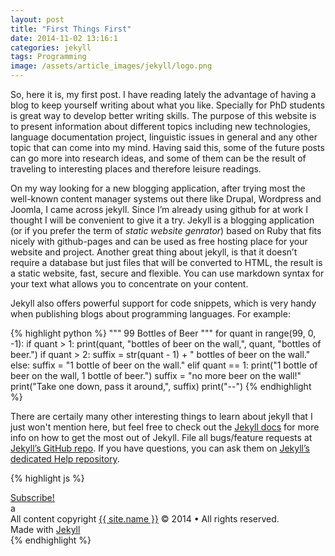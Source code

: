 ```yaml
---
layout: post
title: "First Things First"
date: 2014-11-02 13:16:1
categories: jekyll
tags: Programming
image: /assets/article_images/jekyll/logo.png
---
```

So, here it is, my first post. 
I have reading lately the advantage of having a blog to keep yourself writing about what you like. Specially for PhD students is great way to develop better writing skills.  The purpose of this website is to present information about different topics including new technologies, language documentation project, linguistic issues in general and any other topic that can come into my mind. Having said this, some of the future posts can go more into research ideas, and some of them can be the result of traveling to interesting places and therefore leisure readings.    

On my way looking for a new blogging application, after trying most the well-known content manager systems out there like Drupal, Wordpress and Joomla, I came across jekyll. Since I’m already using github for at work I thought I will be convenient to give it a try. Jekyll is a blogging application (or if you prefer the term of *static website genrator*) based on Ruby that fits nicely with github-pages and can be used as free hosting place for your website and project. Another great thing about jekyll, is that it doesn’t require a database but just files that will be converted to HTML, the result is a static website, fast, secure and flexible. You can use markdown syntax for your text what allows you to concentrate on your content.

Jekyll also offers powerful support for code snippets, which is very handy when publishing blogs about programming languages. For example:

{% highlight python %}
"""
99 Bottles of Beer 
"""
for quant in range(99, 0, -1):
   if quant > 1:
      print(quant, "bottles of beer on the wall,", quant, "bottles of beer.")
      if quant > 2:
         suffix = str(quant - 1) + " bottles of beer on the wall."
      else:
         suffix = "1 bottle of beer on the wall."
   elif quant == 1:
      print("1 bottle of beer on the wall, 1 bottle of beer.")
      suffix = "no more beer on the wall!"
   print("Take one down, pass it around,", suffix)
   print("--")
   {% endhighlight %}


There are certaily many other interesting things to learn about jekyll that I just won't mention here, but feel free to check out the [Jekyll docs][jekyll] for more info on how to get the most out of Jekyll. File all bugs/feature requests at [Jekyll’s GitHub repo][jekyll-gh]. If you have questions, you can ask them on [Jekyll’s dedicated Help repository][jekyll-help].

{% highlight js %}

<footer class="site-footer">
 <a class="subscribe" href="{{ "/feed.xml" | prepend: site.baseurl }}"> <span class="tooltip"> <i class="fa fa-rss"></i> Subscribe!</span></a>
  <div class="inner">a
   <section class="copyright">All content copyright <a href="mailto:{{ site.email}}">{{ site.name }}</a> &copy; 2014 &bull; All rights reserved.</section>
   <section class="poweredby">Made with <a href="http://jekyllrb.com"> Jekyll</a></section>
  </div>
</footer>
{% endhighlight %}


[jekyll]:		http://jekyllrb.com
[jekyll-gh]:   	https://github.com/jekyll/jekyll
[jekyll-help]: 	https://github.com/jekyll/jekyll-help
[github]:	   	https://github.com/          
